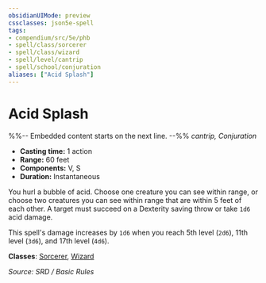 ```yaml
---
obsidianUIMode: preview
cssclasses: json5e-spell
tags:
- compendium/src/5e/phb
- spell/class/sorcerer
- spell/class/wizard
- spell/level/cantrip
- spell/school/conjuration
aliases: ["Acid Splash"]
---
```

# Acid Splash
%%-- Embedded content starts on the next line. --%%
*cantrip, Conjuration*  

- **Casting time:** 1 action
- **Range:** 60 feet
- **Components:** V, S
- **Duration:** Instantaneous

You hurl a bubble of acid. Choose one creature you can see within range, or choose two creatures you can see within range that are within 5 feet of each other. A target must succeed on a Dexterity saving throw or take `1d6` acid damage.

This spell's damage increases by `1d6` when you reach 5th level (`2d6`), 11th level (`3d6`), and 17th level (`4d6`).

**Classes**: [Sorcerer](compendium/classes/sorcerer.md), [Wizard](compendium/classes/wizard.md)

*Source: SRD / Basic Rules*